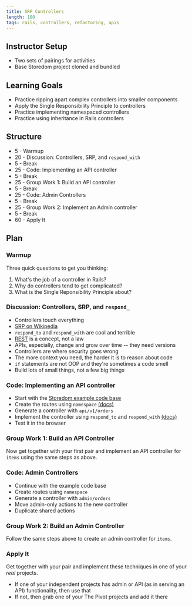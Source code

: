 ```yaml
---
title: SRP Controllers
length: 180
tags: rails, controllers, refactoring, apis
---
```


## Instructor Setup

* Two sets of pairings for activities
* Base Storedom project cloned and bundled

## Learning Goals

* Practice ripping apart complex controllers into smaller components
* Apply the Single Responsibility Principle to controllers
* Practice implementing namespaced controllers
* Practice using inheritance in Rails controllers

## Structure

* 5 - Warmup
* 20 - Discussion: Controllers, SRP, and `respond_with`
* 5 - Break
* 25 - Code: Implementing an API controller
* 5 - Break
* 25 - Group Work 1: Build an API controller
* 5 - Break
* 25 - Code: Admin Controllers
* 5 - Break
* 25 - Group Work 2: Implement an Admin controller
* 5 - Break
* 60 - Apply It

## Plan

### Warmup

Three quick questions to get you thinking:

1. What's the job of a controller in Rails?
2. Why do controllers tend to get complicated?
3. What is the Single Reponsibility Principle about?

### Discussion: Controllers, SRP, and `respond_`

* Controllers touch everything
* [SRP on Wikipedia](http://en.wikipedia.org/wiki/Single_responsibility_principle)
* `respond_to` and `respond_with` are cool and terrible
* [REST](http://en.wikipedia.org/wiki/Representational_state_transfer) is a concept, not a law
* APIs, especially, change and grow over time -- they need versions
* Controllers are where security goes wrong
* The more context you need, the harder it is to reason about code
* `if` statements are not OOP and they're sometimes a code smell
* Build lots of small things, not a few big things

### Code: Implementing an API controller

* Start with the [Storedom example code base](https://github.com/turingschool-examples/storedom)
* Create the routes using `namespace` [(docs)](http://guides.rubyonrails.org/routing.html#controller-namespaces-and-routing)
* Generate a controller with `api/v1/orders`
* Implement the controller using `respond_to` and `respond_with` [(docs)](http://apidock.com/rails/ActionController/MimeResponds/respond_with)
* Test it in the browser

### Group Work 1: Build an API Controller

Now get together with your first pair and implement an API controller for
`items` using the same steps as above.

### Code: Admin Controllers

* Continue with the example code base
* Create routes using `namespace`
* Generate a controller with `admin/orders`
* Move admin-only actions to the new controller
* Duplicate shared actions

### Group Work 2: Build an Admin Controller

Follow the same steps above to create an admin controller for `items`.

### Apply It

Get together with your pair and implement these techniques in one of your
*real* projects.

* If one of your independent projects has admin or API (as in serving an API)
functionality, then use that
* If not, then grab one of your The Pivot projects and add it there
